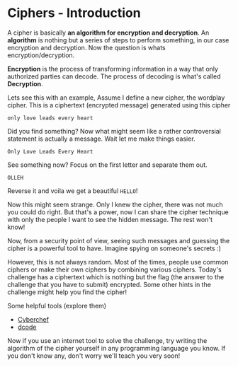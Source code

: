 # Ciphers - Introduction

A cipher is basically **an algorithm for encryption and decryption**. An **algorithm** is nothing but a series of steps to perform something, in our case encryption and decryption. Now the question is whats encryption/decryption.

**Encryption** is the process of transforming information in a way that only authorized parties can decode. The process of decoding is what's called **Decryption**.

Lets see this with an example, 
Assume I define a new cipher, the wordplay cipher. This is a ciphertext (encrypted message) generated using this cipher

```
only love leads every heart
```
Did you find something?
Now what might seem like a rather controversial statement is actually a message. Wait let me make things easier.
```
Only Love Leads Every Heart
```
See something now?
Focus on the first letter and separate them out.
```
OLLEH
```
Reverse it and voila we get a beautiful `HELLO`!

Now this might seem strange. Only I knew the cipher, there was not much you could do right. But that's a power, now I can share the cipher technique with only the people I want to see the hidden message. The rest won't know!

Now, from a security point of view, seeing such messages and guessing the cipher is a powerful tool to have. Imagine spying on someone's secrets :)

However, this is not always random. Most of the times, people use common ciphers or make their own ciphers by combining various ciphers. Today's challenge has a ciphertext which is nothing but the flag (the answer to the challenge that you have to submit) encrypted. Some other hints in the challenge might help you find the cipher!

Some helpful tools (explore them)
- [Cyberchef](https://gchq.github.io/CyberChef/)
- [dcode](https://www.dcode.fr/en)

Now if you use an internet tool to solve the challenge, try writing the algorithm of the cipher yourself in any programming language you know. If you don't know any, don't worry we'll teach you very soon!

